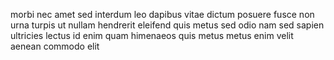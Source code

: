 morbi nec amet sed interdum leo dapibus vitae dictum posuere fusce non urna
turpis ut nullam hendrerit eleifend quis metus sed odio nam sed sapien
ultricies lectus id enim quam himenaeos quis metus metus enim velit aenean
commodo elit
